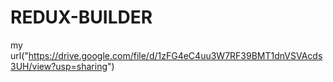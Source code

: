# REDUX-BUILDER

my url("https://drive.google.com/file/d/1zFG4eC4uu3W7RF39BMT1dnVSVAcds3UH/view?usp=sharing")
